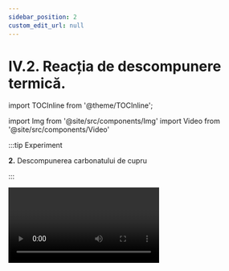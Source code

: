 ```yaml
---
sidebar_position: 2
custom_edit_url: null
---
```


# IV.2. Reacția de descompunere termică.

import TOCInline from '@theme/TOCInline';

<TOCInline toc={toc} />



import Img from '@site/src/components/Img'
import Video from '@site/src/components/Video'







:::tip Experiment

**2.** Descompunerea carbonatului de cupru

:::

<Video src="https://www.youtube.com/embed/SJWm94GQgdY" />


**Materiale necesare:** creuzet, carbonat de cupru, spirtieră, trepied, sită de azbest chibrit, spatulă, eprubetă.   

:::warning Atenție


**Experiment demonstrativ efectuat numai de către profesor !**  

Când lucrezi cu surse de foc ai grijă să ai părul strâns și să nu porți haine cu mâneci largi! 

:::



**Descrierea experimentului:** 

- Pune în creuzet un vârf de spatulă de carbonat de cupru.

- Așază creuzetul pe sita de azbest cu trepied și încălzește-l la flacăra spirtierei.

- După puțin timp mută carbonatul de cupru într-o eprubetă și continuă încălzirea lui în flacără. Vino cu un băț de chibrit aprins deasupra eprubetei.

- Ce observi ?


:::note Observaţie

Prin încălzire carbonatul de cupru verzui se transformă într-un solid negru, iar gazul degajat stinge flacăra chibritului.

:::



**Concluzia experimentului:**

Carbonatul de cupru se descompune termic cu formare de oxid de cupru II – CuO, de culoare neagră și dioxid de carbon – CO<sub>2</sub>, care stinge flacăra.  Este o reacție de descompunere, întrucât avem un singur reactant:

<Img className="img-responsive4" src="chimie/clasa8/capitolul4/4_2_Poza1_ReactieExperiment2_vers2.jpg" width="1000" height="181" />


<br></br>
<br></br>
<br></br>



:::tip Experiment

**3.** Descompunerea hidroxidului de cupru

:::

<Video src="https://www.youtube.com/embed/L9DwKa2dEP4" />


**Materiale necesare:** creuzet, hidroxid de cupru, spirtieră, trepied, sită de azbest chibrit, spatulă, pahar Berzelius.   

:::warning Atenție


**Experiment demonstrativ efectuat numai de către profesor !**  

Când lucrezi cu surse de foc ai grijă să ai părul strâns și să nu porți haine cu mâneci largi! 

:::



**Descrierea experimentului:** 

- Pune în creuzet un vârf de spatulă de hidroxid de cupru.
- Așază creuzetul pe sita de azbest și încălzește-l la flacăra spirtierei.
- Când aproape tot hidroxidul s-a înnegrit, pune deasupra creuzetului un pahar Berzelius uscat. 
 
 
- Ce observi ?


:::note Observaţie

Prin încălzire hidroxidul de cupru verde-albăstrui se transformă într-un solid negru și pe pereții paharului apar picături de apă.

:::



**Concluzia experimentului:**

Hidroxidul de cupru se descompune la cald și formează oxidul de cupru II – CuO, de culoare neagră și vapori de apă – H<sub>2</sub>O, care se condensează pe pereții paharului Berzelius.  Este o reacție de descompunere, întrucât avem un singur reactant:


<Img className="img-responsive4" src="chimie/clasa8/capitolul4/4_2_Poza2_ReactieExperiment3_vers2.jpg" width="1000" height="177" />


<br></br>
<br></br>
<br></br>




:::tip Experiment

**4.** Cum crește aluatul pentru prăjituri pufoase ?

:::

<Video src="https://www.youtube.com/embed/9pUs0-H9Vlo" />


**Materiale necesare:** eprubetă, bicarbonat de amoniu (amoniu alimentar) sau praf de copt (bicarbonat de sodiu), spirtieră, chibrit, spatulă, clește de lemn!

:::warning Atenție

Acest experiment se efectuează numai în prezența unui adult!

Când lucrezi cu surse de foc ai grijă să ai părul strâns și să nu porți haine cu mâneci largi!
 
:::



**Descrierea experimentului:** 

- Pune în eprubetă un vârf de spatulă de bicarbonat de amoniu. 
- Ține eprubeta cu cleștele de lemn și încălzește-o la flacăra spirtierei.
- Introdu în eprubetă un chibrit aprins. Ce observi ?
- Adu cu mâna spre nas gazul rezultat. Ce observi ?
- Privește cu atenție pereții eprubetei în partea de sus. Ce observi ?


:::note Observaţie

Prin încălzire bicarbonatul de amoniu se descompune cu degajare de dioxid de carbon (stinge flacăra bățului), amoniac (cu miros înțepător) și vapori de apă (care condensează pe pereții eprubetei). 
  

:::



**Concluzia experimentului:**

Bicarbonatul de amoniu, prin încălzire, se descompune și formează trei produși gazoși: dioxid de carbon (CO<sub>2</sub>), amoniac (NH<sub>3</sub>) și apă sub formă de vapori. Acești trei produși gazoși formează goluri în aluat și astfel prăjiturile ies foarte pufoase.  

Este o reacție de descompunere, întrucât avem un singur reactant:





<Img className="img-responsive4" src="chimie/clasa8/capitolul4/4_2_Poza3_ReactieExperiment4_vers2.jpg" width="1000" height="182" />


<br></br>
<br></br>
<br></br>









:::tip Experiment

**5.** Descompunerea cloratului de potasiu

:::

<Video src="https://www.youtube.com/embed/gh5oUtrV_m8" />


**Materiale necesare:** eprubetă, clorat de potasiu, dioxid de mangan (catalizator) spirtieră, chibrit, spatulă, clește de lemn, așchii de brad.   

:::warning Atenție

**Experiment demonstrativ efectuat numai de către profesor!**

Cloratul de potasiu este exploziv! Atenție când lucrezi cu surse de foc! 

:::



**Descrierea experimentului:** 

- Pune în epubetă un vârf de spatulă de clorat de potasiu (cristale albe) și puțin praf negru de dioxid de mangan. 
- Ține eprubeta cu cleștele de lemn și încălzește-o la flacăra spirtierei.
- Vino cu o așchie de brad care are câteva puncte incandescente și arunc-o în eprubetă.
 
 
- Ce observi ?


:::note Observaţie

Prin încălzire cloratul de potasiu se descompune energic, cu degajare de oxigen, care aprinde așchia de brad cu puncte incandescente. 

:::



**Concluzia experimentului:**

Cloratul de potasiu, la cald și în prezența catalizatorului (MnO<sub>2</sub>), se descompune și formează clorură de potasiu – KCl, de culoare albă și oxigen – O<sub>2</sub>. Dioxidul de mangan nu participă la reacție, el se regăsește neconsumat în produșii de reacție.
Este o reacție de descompunere, întrucât avem un singur reactant.  



<Img className="img-responsive4" src="chimie/clasa8/capitolul4/4_2_Poza4_ReactieExperiment5_vers2.jpg" width="1000" height="190" />


<br></br>
<br></br>

<br></br>




